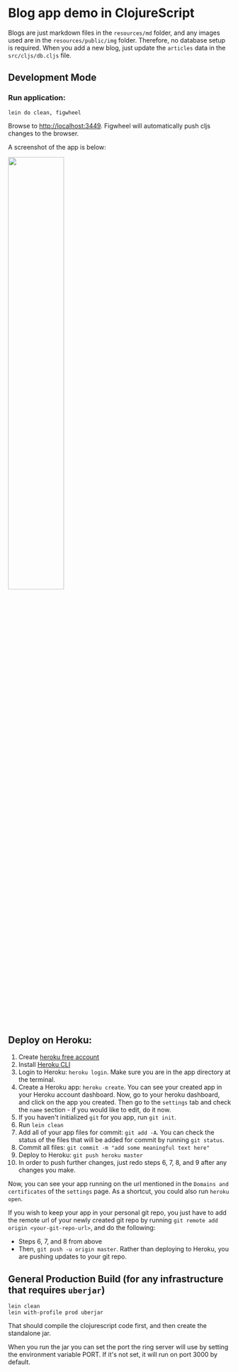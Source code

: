 # Blog app demo in ClojureScript

Blogs are just markdown files in the `resources/md` folder, and any images used are in the `resources/public/img` folder. Therefore, no database setup is required. When you add a new blog, just update the `articles` data in the `src/cljs/db.cljs` file.

## Development Mode

### Run application:

```
lein do clean, figwheel
```

Browse to [http://localhost:3449](http://localhost:3449). Figwheel will automatically push cljs changes to the browser.

A screenshot of the app is below:

<img src="img/app-screenshot.png" width="50%" height="50%" />

## Deploy on Heroku:

1. Create [heroku free account](https://www.heroku.com)
2. Install [Heroku CLI](https://devcenter.heroku.com/articles/getting-started-with-clojure#set-up)
3. Login to Heroku: `heroku login`. Make sure you are in the app directory at the terminal.
4. Create a Heroku app: `heroku create`. You can see your created app in your Heroku account dashboard. Now, go to your heroku dashboard, and click on the app you created. Then go to the `settings` tab and check the `name` section - if you would like to edit, do it now.
5. If you haven't initialized `git` for you app, run `git init`.
6. Run `lein clean`
7. Add all of your app files for commit: `git add -A`. You can check the status of the files that will be added for commit by running `git status`.
8. Commit all files: `git commit -m "add some meaningful text here"`
9. Deploy to Heroku: `git push heroku master`
10. In order to push further changes, just redo steps 6, 7, 8, and 9 after any changes you make.

Now, you can see your app running on the url mentioned in the `Domains and certificates` of the `settings` page. As a shortcut, you could also run `heroku open`.

If you wish to keep your app in your personal git repo, you just have to add the remote url of your newly created git repo by running `git remote add origin <your-git-repo-url>`, and do the following:

  - Steps 6, 7, and 8 from above
  - Then, `git push -u origin master`. Rather than deploying to Heroku, you are pushing updates to your git repo.


## General Production Build (for any infrastructure that requires `uberjar`)

```
lein clean
lein with-profile prod uberjar
```

That should compile the clojurescript code first, and then create the standalone jar.

When you run the jar you can set the port the ring server will use by setting the environment variable PORT. If it's not set, it will run on port 3000 by default.
